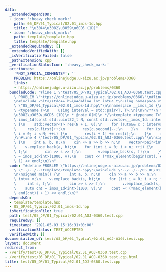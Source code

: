 ```yaml
---
data:
  _extendedDependsOn:
  - icon: ':heavy_check_mark:'
    path: 05_DP/01_Typical/02.01_imos-1d.hpp
    title: "\u3044\u3082\u3059\u6CD5 (1D)"
  - icon: ':heavy_check_mark:'
    path: template/template.hpp
    title: template/template.hpp
  _extendedRequiredBy: []
  _extendedVerifiedWith: []
  _isVerificationFailed: false
  _pathExtension: cpp
  _verificationStatusIcon: ':heavy_check_mark:'
  attributes:
    '*NOT_SPECIAL_COMMENTS*': ''
    PROBLEM: https://onlinejudge.u-aizu.ac.jp/problems/0360
    links:
    - https://onlinejudge.u-aizu.ac.jp/problems/0360
  bundledCode: "#line 1 \"test/05_DP/01_Typical/02.01_AOJ-0360.test.cpp\"\n#define\
    \ PROBLEM \"https://onlinejudge.u-aizu.ac.jp/problems/0360\"\n#line 1 \"template/template.hpp\"\
    \n#include <bits/stdc++.h>\n#define int int64_t\nusing namespace std;\n#line 4\
    \ \"05_DP/01_Typical/02.01_imos-1d.hpp\"\n\nnamespace __imos_1d {\n    template\
    \ <typename T>\n    using interval = std::pair<T, T>;\n}\n\n/**\n * @brief \u3044\
    \u3082\u3059\u6CD5 (1D)\n * @note O(N)\n */\ntemplate <typename T>\nstd::vector<T>\
    \ imos_1d(const std::uint32_t N, const std::vector<__imos_1d::interval<T>>& intervals)\
    \ {\n    std::vector<T> res(N + 1, 0);\n    for (auto&& c : intervals) {\n   \
    \     res[c.first]++;\n        res[c.second]--;\n    }\n    for (std::uint32_t\
    \ i = 0; i < N; ++i) {\n        res[i + 1] += res[i];\n    }\n    return res;\n\
    }\n#line 4 \"test/05_DP/01_Typical/02.01_AOJ-0360.test.cpp\"\n\nsigned main()\
    \ {\n    int a, b, n;\n    cin >> a >> b >> n;\n    vector<pair<int, int>> v;\n\
    \    v.emplace_back(a, b);\n    for (int i = 0; i < n; ++i) {\n        int s,\
    \ f;\n        cin >> s >> f;\n        v.emplace_back(s, f);\n    }\n    auto cnt\
    \ = imos_1d<int>(1000, v);\n    cout << (*max_element(begin(cnt), end(cnt)) >\
    \ 1) << endl;\n}\n"
  code: "#define PROBLEM \"https://onlinejudge.u-aizu.ac.jp/problems/0360\"\n#include\
    \ \"../../../template/template.hpp\"\n#include \"../../../05_DP/01_Typical/02.01_imos-1d.hpp\"\
    \n\nsigned main() {\n    int a, b, n;\n    cin >> a >> b >> n;\n    vector<pair<int,\
    \ int>> v;\n    v.emplace_back(a, b);\n    for (int i = 0; i < n; ++i) {\n   \
    \     int s, f;\n        cin >> s >> f;\n        v.emplace_back(s, f);\n    }\n\
    \    auto cnt = imos_1d<int>(1000, v);\n    cout << (*max_element(begin(cnt),\
    \ end(cnt)) > 1) << endl;\n}"
  dependsOn:
  - template/template.hpp
  - 05_DP/01_Typical/02.01_imos-1d.hpp
  isVerificationFile: true
  path: test/05_DP/01_Typical/02.01_AOJ-0360.test.cpp
  requiredBy: []
  timestamp: '2021-05-03 15:16:31+00:00'
  verificationStatus: TEST_ACCEPTED
  verifiedWith: []
documentation_of: test/05_DP/01_Typical/02.01_AOJ-0360.test.cpp
layout: document
redirect_from:
- /verify/test/05_DP/01_Typical/02.01_AOJ-0360.test.cpp
- /verify/test/05_DP/01_Typical/02.01_AOJ-0360.test.cpp.html
title: test/05_DP/01_Typical/02.01_AOJ-0360.test.cpp
---
```

